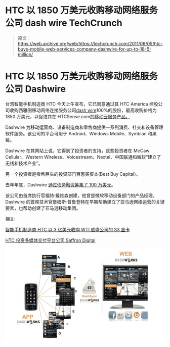 # HTC 以 1850 万美元收购移动网络服务公司 dash wire TechCrunch

> 原文：<https://web.archive.org/web/https://techcrunch.com/2011/08/05/htc-buys-mobile-web-services-company-dashwire-for-up-to-18-5-million/>

# HTC 以 1850 万美元收购移动网络服务公司 Dashwire

台湾智能手机制造商 HTC 今天上午宣布，它已同意通过其 HTC America 控股公司收购西雅图移动网络连接服务公司[dash wire](https://web.archive.org/web/20230203044503/http://www.crunchbase.com/company/dashwire)100%的股份，最高收购价格为 1850 万美元，以促进其在 HTCSense.com[的移动云服务产品。](https://web.archive.org/web/20230203044503/http://htcsense.com/)

Dashwire 为移动运营商、设备制造商和零售商提供一系列消费、社交和设备管理软件服务。该公司的平台可用于 Android、Windows Mobile、Symbian 和黑莓。

Dashwire 在其网站上说，它得到了投资者的支持，这些投资者在 McCaw Cellular、Western Wireless、Voicestream、Nextel、中国联通和微软“建立了无线和技术产业”。

另一个投资者是零售巨头的投资部门百思买资本(Best Buy Capital)。

去年年底，Dashwire [通过债务融资筹集了 100 万美元](https://web.archive.org/web/20230203044503/https://techcrunch.com/2010/12/28/dashwire-raises-another-1-million-for-mobile-services-platform/)。

该公司由首席执行官福特·戴维森创建，他曾是微软移动设备部门的产品经理。Dashwire 的首席技术官詹姆斯·普鲁登特在早期帮助建立了亚马逊网络运营的关键要素，也帮助创建了亚马逊移动集团。

相关:

[智能手机制造商 HTC 以 3 亿美元收购 WTI 威盛公司的 S3 显卡](https://web.archive.org/web/20230203044503/https://techcrunch.com/2011/07/06/smartphone-maker-htc-buys-s3-graphics-from-via-wti-for-300-million/)

[HTC 投资多媒体交付平台公司 Saffron Digital](https://web.archive.org/web/20230203044503/https://techcrunch.com/2011/02/07/htc-invests-in-multimedia-delivery-platform-company-saffron-digital/)

![](img/01a3049450a8c83fc485fb646fc0250f.png)